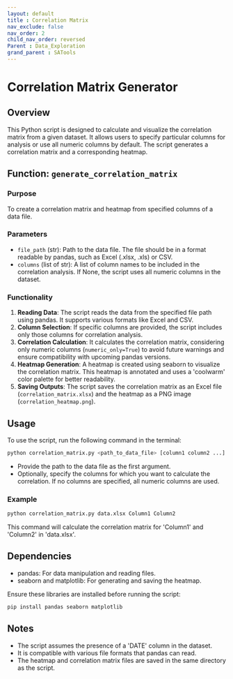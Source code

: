```yaml
---
layout: default
title : Correlation Matrix
nav_exclude: false
nav_order: 2
child_nav_order: reversed
Parent : Data_Exploration
grand_parent : SATools
---
```


# Correlation Matrix Generator

## Overview

This Python script is designed to calculate and visualize the correlation matrix from a given dataset. It allows users to specify particular columns for analysis or use all numeric columns by default. The script generates a correlation matrix and a corresponding heatmap.

## Function: `generate_correlation_matrix`

### Purpose

To create a correlation matrix and heatmap from specified columns of a data file.

### Parameters

- `file_path` (str): Path to the data file. The file should be in a format readable by pandas, such as Excel (.xlsx, .xls) or CSV.
- `columns` (list of str): A list of column names to be included in the correlation analysis. If None, the script uses all numeric columns in the dataset.

### Functionality

1. **Reading Data**: The script reads the data from the specified file path using pandas. It supports various formats like Excel and CSV.
2. **Column Selection**: If specific columns are provided, the script includes only those columns for correlation analysis.
3. **Correlation Calculation**: It calculates the correlation matrix, considering only numeric columns (`numeric_only=True`) to avoid future warnings and ensure compatibility with upcoming pandas versions.
4. **Heatmap Generation**: A heatmap is created using seaborn to visualize the correlation matrix. This heatmap is annotated and uses a 'coolwarm' color palette for better readability.
5. **Saving Outputs**: The script saves the correlation matrix as an Excel file (`correlation_matrix.xlsx`) and the heatmap as a PNG image (`correlation_heatmap.png`).

## Usage

To use the script, run the following command in the terminal:

```bash
python correlation_matrix.py <path_to_data_file> [column1 column2 ...]
```

- Provide the path to the data file as the first argument.
- Optionally, specify the columns for which you want to calculate the correlation. If no columns are specified, all numeric columns are used.

### Example

```bash
python correlation_matrix.py data.xlsx Column1 Column2
```

This command will calculate the correlation matrix for 'Column1' and 'Column2' in 'data.xlsx'.

## Dependencies

- pandas: For data manipulation and reading files.
- seaborn and matplotlib: For generating and saving the heatmap.

Ensure these libraries are installed before running the script:

```bash
pip install pandas seaborn matplotlib
```

## Notes

- The script assumes the presence of a 'DATE' column in the dataset.
- It is compatible with various file formats that pandas can read.
- The heatmap and correlation matrix files are saved in the same directory as the script.

